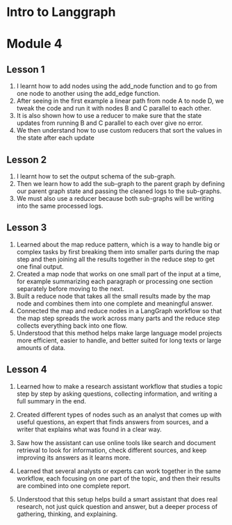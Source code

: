 # Intro to Langgraph
# Module 4

## Lesson 1 
1) I learnt how to add nodes using the add_node function and to go from one node to another using the add_edge function. 
2) After seeing in the first example a linear path from node A to node D, we tweak the code and run it with nodes B and C parallel to each other.
3) It is also shown how to use a reducer to make sure that the state updates from running B and C parallel to each over give no error.
4) We then understand how to use custom reducers that sort the values in the state after each update

## Lesson 2
1) I learnt how to set the output schema of the sub-graph.
2) Then we learn how to add the sub-graph to the parent graph by defining our parent graph state and passing the cleaned logs to the sub-graphs.
3) We must also use a reducer because both sub-graphs will be writing into the same processed logs.

## Lesson 3
1) Learned about the map reduce pattern, which is a way to handle big or complex tasks by first breaking them into smaller parts during the map step and then joining all the results together in the reduce step to get one final output.
2) Created a map node that works on one small part of the input at a time, for example summarizing each paragraph or processing one section separately before moving to the next.
3) Built a reduce node that takes all the small results made by the map node and combines them into one complete and meaningful answer.
4) Connected the map and reduce nodes in a LangGraph workflow so that the map step spreads the work across many parts and the reduce step collects everything back into one flow.
5) Understood that this method helps make large language model projects more efficient, easier to handle, and better suited for long texts or large amounts of data.

## Lesson 4
1. Learned how to make a research assistant workflow that studies a topic step by step by asking questions, collecting information, and writing a full summary in the end.

2. Created different types of nodes such as an analyst that comes up with useful questions, an expert that finds answers from sources, and a writer that explains what was found in a clear way.

3. Saw how the assistant can use online tools like search and document retrieval to look for information, check different sources, and keep improving its answers as it learns more.

4. Learned that several analysts or experts can work together in the same workflow, each focusing on one part of the topic, and then their results are combined into one complete report.

5. Understood that this setup helps build a smart assistant that does real research, not just quick question and answer, but a deeper process of gathering, thinking, and explaining.
